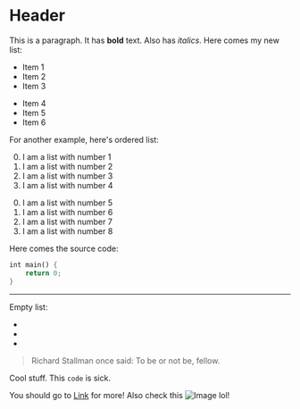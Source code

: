 # Header

This is a paragraph. It has **bold** text.
Also has *italics*. Here comes my new list:

- Item 1
- Item 2
- Item 3

* Item 4
* Item 5
* Item 6

For another example, here's ordered list:

0. I am a list with number 1
1. I am a list with number 2
4. I am a list with number 3
3. I am a list with number 4

0) I am a list with number 5
1) I am a list with number 6
4) I am a list with number 7
3) I am a list with number 8

Here comes the source code:

```rust
int main() {
    return 0;
}
```

---

Empty list:

-
-
-

> Richard Stallman once said:
> To be or not be, fellow.

Cool stuff.
This `code` is sick.

You should go to [Link](http://a.com) for more!
Also check this ![Image](http://cat.com) lol!
